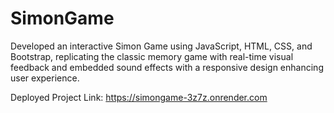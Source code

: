 # SimonGame
Developed an interactive Simon Game using JavaScript, HTML, CSS, and Bootstrap, replicating the classic memory game with real-time visual feedback and embedded sound effects with a responsive design enhancing user experience.

Deployed Project Link: https://simongame-3z7z.onrender.com
